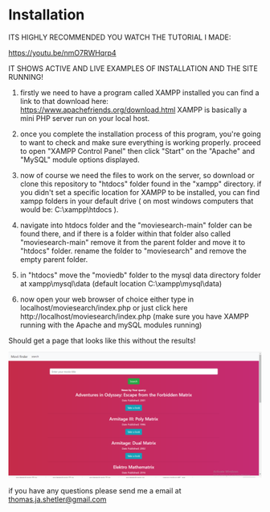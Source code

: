 # Installation

ITS HIGHLY RECOMMENDED YOU WATCH THE TUTORIAL I MADE:

https://youtu.be/nmO7RWHqrp4

IT SHOWS ACTIVE AND LIVE EXAMPLES OF INSTALLATION AND THE SITE RUNNING!

1. firstly we need to have a program called XAMPP installed you can find a link to that download here:
   https://www.apachefriends.org/download.html
   XAMPP is basically a mini PHP server run on your local host.

2. once you complete the installation process of this program, you're going to want to check and make sure everything is working properly.
   proceed to open "XAMPP Control Panel" then click "Start" on the "Apache" and "MySQL" module options displayed.
   
3. now of course we need the files to work on the server, so download or clone this repository to "htdocs" folder found in the "xampp" directory. if you didn't set a specific        location for XAMPP to be installed, you can find xampp folders in your default drive ( on most windows computers that would be:  C:\xampp\htdocs  ).

4. navigate into htdocs folder and the "moviesearch-main" folder can be found there, and if there is a folder within that folder also called "moviesearch-main" remove it from the parent folder and move it to "htdocs" folder. rename the folder to "moviesearch" and remove the empty parent folder.

5. in "htdocs" move the "moviedb" folder to the mysql data directory folder at xampp\mysql\data 
   (default location C:\xampp\mysql\data) 
   
5. now open your web browser of choice either type in localhost/moviesearch/index.php or just click here http://localhost/moviesearch/index.php (make sure you have XAMPP running      with the Apache and mySQL modules running)

Should get a page that looks like this without the results!

![Movii search](movii.png)

if you have any questions please send me a email at thomas.ja.shetler@gmail.com
